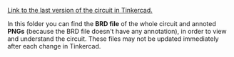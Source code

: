 [Link to the last version of the circuit in Tinkercad.](https://www.tinkercad.com/things/btyXOP10x8g-jean-michel-volet-roulant/editel)

In this folder you can find the **BRD file** of the whole circuit and annoted **PNGs** (because the BRD file doesn't have any annotation), in order to view and understand the circuit.
These files may not be updated immediately after each change in Tinkercad.
